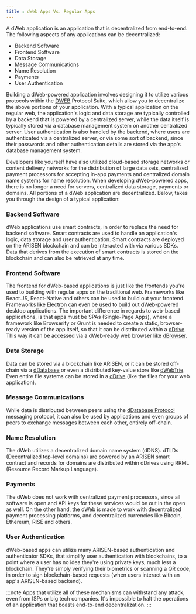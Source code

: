 ```yaml
---
title : dWeb Apps Vs. Regular Apps
---
```


A dWeb application is an application that is decentralized from end-to-end. The following aspects of any applications can be decentralized:

- Backend Software
- Frontend Software
- Data Storage
- Message Communications
- Name Resolution
- Payments
- User Authentication

Building a dWeb-powered application involves designing it to utilize various protocols within the [DWEB](/protocols/the-suite) Protocol Suite, which allow you to decentralize the above portions of your application. With a typical application on the regular web, the application's logic and data storage are typically controlled by a backend that is powered by a centralized server, while the data itself is typically stored via a database management system on another centralized server. User authentication is also handled by the backend, where users are authenticated via a centralized server, or via some sort of backend, since their passwords and other authentication details are stored via the app's database management system. 

Developers like yourself have also utilized cloud-based storage networks or content delivery networks for the distribution of large data sets, centralized payment processors for accepting in-app payments and centralized domain name systems for name resolution. When developing dWeb-powered apps, there is no longer a need for servers, centralized data storage, payments or domains. All portions of a dWeb application are decentralized. Below, takes you through the design of a typical application:

### Backend Software
dWeb applications use smart contracts, in order to replace the need for backend software. Smart contracts are used to handle an application's logic, data storage and user authentication. Smart contracts are deployed on the ARISEN blockchain and can be interacted with via various SDKs. Data that derives from the execution of smart contracts is stored on the blockchain and can also be retrieved at any time.

### Frontend Software
The frontend for dWeb-based applications is just like the frontends you're used to building with regular apps on the traditional web. Frameworks like React.JS, React-Native and others can be used to build out your frontend. Frameworks like Electron can even be used to build out dWeb-powered desktop applications. The important difference in regards to web-based applications, is that apps must be SPAs (Single-Page Apps), where a framework like Browserify or Grunt is needed to create a static, browser-ready version of the app itself, so that it can be distributed within a [dDrive](/protocols/ddrive). This way it can be accessed via a dWeb-ready web browser like [dBrowser](http://dbrowser.com). 

### Data Storage
Data can be stored via a blockchain like ARISEN, or it can be stored off-chain via a [dDatabase](/protocols/ddatabase) or even a distributed key-value store like [dWebTrie](/protocols/dwebtrie). Even entire file systems can be stored in a [dDrive](/protocols/ddrive) (like the files for your web application).

### Message Communications
While data is distributed between peers using the [dDatabase Protocol](/protocols/the-suite/) messaging protocol, it can also be used by applications and even groups of peers to exchange messages between each other, entirely off-chain.

### Name Resolution
The dWeb utilizes a decentralized domain name system (dDNS). dTLDs (Decentralized top-level domains) are powered by an ARISEN smart contract and records for domains are distributed within dDrives using RRML (Resource Record Markup Language).

### Payments
The dWeb does not work with centralized payment processors, since all software is open and API keys for these services would be out in the open as well. On the other hand, the dWeb is made to work with decentralized payment processing platforms, and decentralized currencies like Bitcoin, Ethereum, RISE and others.

### User Authentication
dWeb-based apps can utilize many ARISEN-based authentication and authenticator SDKs, that simplify user authentication with blockchains, to a point where a user has no idea they're using private keys, much less a blockchain. They're simply verifying their biometrics or scanning a QR code, in order to sign blockchain-based requests (when users interact with an app's ARISEN-based backend).

:::note
Apps that utilize all of these mechanisms can withstand any attack, even from ISPs or big tech companies. It's impossible to halt the operations of an application that boasts end-to-end decentralization.
:::